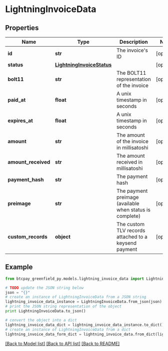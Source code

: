 # LightningInvoiceData


## Properties
Name | Type | Description | Notes
------------ | ------------- | ------------- | -------------
**id** | **str** | The invoice&#39;s ID | [optional] 
**status** | [**LightningInvoiceStatus**](LightningInvoiceStatus.md) |  | [optional] 
**bolt11** | **str** | The BOLT11 representation of the invoice | [optional] 
**paid_at** | **float** | A unix timestamp in seconds | [optional] 
**expires_at** | **float** | A unix timestamp in seconds | [optional] 
**amount** | **str** | The amount of the invoice in millisatoshi | [optional] 
**amount_received** | **str** | The amount received in millisatoshi | [optional] 
**payment_hash** | **str** | The payment hash | [optional] 
**preimage** | **str** | The payment preimage (available when status is complete) | [optional] 
**custom_records** | **object** | The custom TLV records attached to a keysend payment | [optional] 

## Example

```python
from btcpay_greenfield_py.models.lightning_invoice_data import LightningInvoiceData

# TODO update the JSON string below
json = "{}"
# create an instance of LightningInvoiceData from a JSON string
lightning_invoice_data_instance = LightningInvoiceData.from_json(json)
# print the JSON string representation of the object
print LightningInvoiceData.to_json()

# convert the object into a dict
lightning_invoice_data_dict = lightning_invoice_data_instance.to_dict()
# create an instance of LightningInvoiceData from a dict
lightning_invoice_data_form_dict = lightning_invoice_data.from_dict(lightning_invoice_data_dict)
```
[[Back to Model list]](../README.md#documentation-for-models) [[Back to API list]](../README.md#documentation-for-api-endpoints) [[Back to README]](../README.md)


